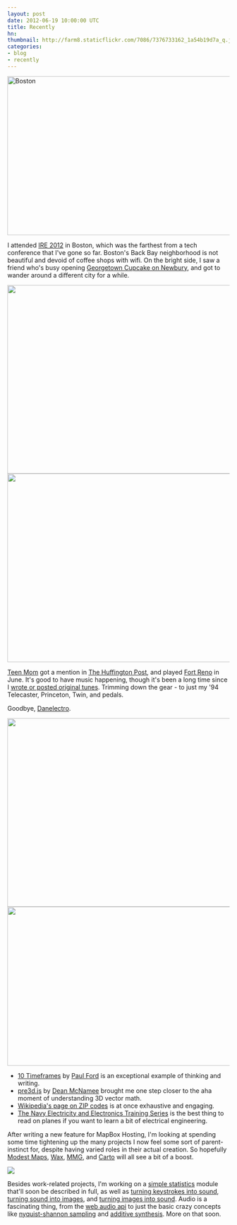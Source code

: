 ```yaml
---
layout: post
date: 2012-06-19 10:00:00 UTC
title: Recently
hn:
thumbnail: http://farm8.staticflickr.com/7086/7376733162_1a54b19d7a_q.jpg
categories:
- blog
- recently
---
```


<img alt='Boston' src='http://farm8.staticflickr.com/7078/7376734166_cbf5eef3fa_z.jpg' width='640' height='360' />

I attended [IRE 2012](http://ire.org/conferences/ire-2012/) in Boston, which was
the farthest from a tech conference that I've gone so far. Boston's Back Bay neighborhood
is not beautiful and devoid of coffee shops with wifi. On the bright side, I saw a friend
who's busy opening [Georgetown Cupcake on Newbury](http://www.georgetowncupcake.com/),
and got to wander around a different city for a while.

<img src='http://farm8.staticflickr.com/7074/7401200594_5ab087cef6_z.jpg' width='640' height='427' />

<img src='http://farm9.staticflickr.com/8153/7401203724_800fef2e34_z.jpg' width='640' height='427' />

[Teen Mom](http://teenmomdc.com/) got a mention in [The Huffington Post](http://www.huffingtonpost.com/2012/06/13/scott-lucas-and-the-marri_n_1593324.html),
and played [Fort Reno](http://www.fortreno.com/) in June. It's good to have music
happening, though it's been a long time since I [wrote or posted original tunes](http://pueblo.bandcamp.com/).
Trimming down the gear - to just my '94 Telecaster, Princeton, Twin, and pedals.

Goodbye, [Danelectro](http://www.flickr.com/photos/tmcw/sets/72157630112824866/with/7180621121/).

<div class='shutter-300'>
  <img src='http://farm8.staticflickr.com/7212/7365847060_f4364bee2b_z.jpg' width='640' height='427'>
</div>

<img src='http://farm8.staticflickr.com/7096/7401248420_29e917a01e_z.jpg' width='640' height='360' />

* [10 Timeframes](http://contentsmagazine.com/articles/10-timeframes/) by [Paul Ford](http://www.ftrain.com/)
  is an exceptional example of thinking and writing.
* [pre3d.js](https://github.com/deanm/pre3d/blob/master/pre3d.js) by
  [Dean McNamee](http://www.deanmcnamee.com/) brought me one step closer to the
  aha moment of understanding 3D vector math.
* [Wikipedia's page on ZIP codes](http://en.wikipedia.org/wiki/Zip_Codes) is
  at once exhaustive and engaging.
* [The Navy Electricity and Electronics Training Series](https://docs.google.com/viewer?a=v&q=cache:FjN_RVSAhHMJ:www.hnsa.org/doc/neets/mod17.pdf+&hl=en&gl=us&pid=bl&srcid=ADGEESiutYQIVRV6lyuk3PKtnlvrX5leezvTvhkWi2la6lIMXe1hd3gMb_daWctr6sN3_NW0gmNGw9hEdgzzuuHELYKgkAbAD-1qR_qoHpxwFysXVZRqqV2eJF7hKPD5qd8BFIl4c0E-&sig=AHIEtbSttIaEyWaG3CdU0iN93rYYG-AWgw&pli=1)
  is the best thing to read on planes if you want to learn a bit of electrical engineering.

After writing a new feature for MapBox Hosting, I'm looking at spending some time
tightening up the many projects I now feel some sort of parent-instinct for, despite
having varied roles in their actual creation. So hopefully [Modest Maps](http://modestmaps.com/),
[Wax](http://www.mapbox.com/wax/), [MMG](http://mapbox.com/mmg), and [Carto](http://mapbox.com/carto)
will all see a bit of a boost.

![](http://farm8.staticflickr.com/7103/7323011164_4de02d9e32_z.jpg)

Besides work-related projects, I'm working on a [simple statistics](https://github.com/tmcw/simple-statistics/)
module that'll soon be described in full, as well
as [turning keystrokes into sound](https://github.com/tmcw/keypainting),
[turning sound into images](https://github.com/tmcw/audlet),
and [turning images into sound](https://github.com/tmcw/playcanvas).
Audio is a fascinating thing, from the [web audio api](http://chromium.googlecode.com/svn/trunk/samples/audio/index.html)
to just the basic crazy concepts like [nyquist-shannon sampling](http://en.wikipedia.org/wiki/Nyquist%E2%80%93Shannon_sampling_theorem)
and [additive synthesis](http://en.wikipedia.org/wiki/Additive_synthesis). More on that soon.
